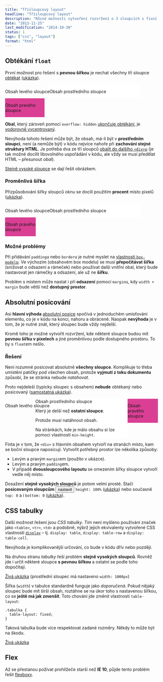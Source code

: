 ```yaml
---
title: "Třísloupcový layout"
headline: "Třísloupcový layout"
description: "Různé možnosti vytvoření rozvržení o 3 sloupcích s fixní i proměnnou šířkou."
date: "2013-11-25"
last_modification: "2014-10-30"
status: 1
tags: ["css", "layout"]
format: "html"
---
```


<h2 id="float">Obtékání <code>float</code></h2>
<p>První možnost pro řešení s <b>pevnou šířkou</b> je nechat všechny tři sloupce <a href="/float">obtékat</a> (<a href="https://kod.djpw.cz/zet-">ukázka</a>).</p>

<div class="live">
  <style>
    .fixni-obal {width: 560px; margin: auto; overflow: hidden}
    .fixni-obal .sloupec {float: left}
    
    .fixni-obal .levy {width: 130px; background: #1081DD;}
    .fixni-obal .pravy {width: 130px; background: #DA3F94;}
    .fixni-obal .stred {width: 300px; background: #fff;} /* 560 - 130 - 130 */
  </style>
  <div class="fixni-obal">
    <div class="sloupec levy">
      <p>Obsah levého sloupce</p>
    </div>
    <div class="sloupec stred">
      <p>Obsah prostředního sloupce</p>
    </div>
    <div class="sloupec pravy">
      <p>Obsah pravého sloupce</p>
    </div>
  </div>
</div>

<p><b>Obal</b>, který zároveň pomocí <code>overflow: hidden</code> <a href="/float#overflow">ukončuje obtékání</a>, je <a href="/centrovani#margin-auto">vodorovně vycentrovaný</a>.</p>

<p>Nevýhoda tohoto řešení může být, že obsah, má-li být v <b>prostředním sloupci</b>, není (a nemůže být) v kódu nejvíce nahoře při <b>zachování stejné struktury HTML</b>. Je potřeba dva ze tří sloupců <a href="https://kod.djpw.cz/nkt">obalit do dalšího <code>&lt;div></code>u</a> (je tak možné docílit libovolného uspořádání v kódu, ale vždy se musí předělat HTML – přesunout <i>obal</i>).</p>

<p><a href="/stejne-vysoke-sloupce">Stejně vysoké sloupce</a> se dají řešit obrázkem.</p>

<h3 id="procenta">Proměnlivá šířka</h3>
<p>Přizpůsobování šířky sloupců oknu se docílí použitím <b>procent</b> místo pixelů (<a href="https://kod.djpw.cz/bft">ukázka</a>).</p>

<div class="live">
  <style>
    .obal {width: 100%; overflow: hidden}
    .obal .sloupec {float: left}
    
    .obal .levy {width: 20%; background: #1081DD;}
    .obal .pravy {width: 20%; background: #DA3F94;}
    .obal .stred {width: 60%; background: #fff;} /* 100% - 20% - 20% */
  </style>
  <div class="obal">
    <div class="sloupec levy">
      <p>Obsah levého sloupce</p>
    </div>
    <div class="sloupec stred">
      <p>Obsah prostředního sloupce</p>
    </div>
    <div class="sloupec pravy">
      <p>Obsah pravého sloupce</p>
    </div>
  </div>
</div>


<h3 id="problemy">Možné problémy</h3>
<p>Při přidávání <code>padding</code>u nebo <code>border</code>u je nutné myslet na <a href="/box-model">vlastnosti <code>box-model</code>u</a>. Ve výchozím (obsahovém box modelu) se musí <b>přepočítávat šířka</b> (snižovat o odsazení a rámeček) nebo používat další vnitřní obal, který bude nastavovat jen rámečky a odsazení, ale už ne <b>šířku</b>.</p>

<p>Problém s místem může nastat i při <b>odsazení</b> pomocí <code>margin</code>u, kdy <code>width + margin</code> bude větší než <b>dostupný prostor</b>.</p>

<h2 id="position">Absolutní posicování</h2>
<p>Asi <b>hlavní výhoda</b> <a href="/position#absolute">absolutní posice</a> spočívá v jednoduchém umisťování elementu, co je v kódu na konci, nahoru a obráceně. Naopak <b>nevýhoda</b> je v tom, že je nutné znát, který sloupec bude vždy nejdelší.</p>

<p>Kromě toho je možné vytvořit rozvržení, kde některé sloupce budou mít <b>pevnou šířku v pixelech</b> a jiné proměnlivou podle dostupného prostoru. To by s <code>float</code>em nešlo.</p>

<h3>Řešení</h3>
<p>Není rozumné posicovat absolutně <b>všechny sloupce</b>. Komplikuje to třeba umístění patičky pod všechen obsah, protože <b>vyjmutí z toku dokumentu</b> způsobí, že se stránka nebude <i>natahovat</i>.</p>

<p>Proto nejdeleší (typicky sloupec s obsahem) <b>nebude</b> obtékaný nebo posicovaný (<a href="https://kod.djpw.cz/dft">samostatná ukázka</a>).</p>

<div class="live">
  <style>
    .posicovany-obal {width: 100%; position: relative;}
    .posicovany-obal .sloupec {position: absolute; top: 0}
    
    .posicovany-obal .levy {width: 100px; left: 0; background: #1081DD;}
    .posicovany-obal .pravy {width: 100px; right: 0; background: #DA3F94;}
    .posicovany-obal .stred {margin-left: 100px; margin-right: 100px; background: #fff;}
    
    /* stejně vysoké sloupce */
    .stejne-vysoke .sloupec {height: 100%}
  </style>
  <div class="posicovany-obal" id="stejne-vysoke">
    <div class="stred">
      <p>Obsah prostředního sloupce</p>
      <p>Který je delší než <b>ostatní sloupce</b>.</p>
      <p>Protože musí natáhnout obsah.</p>
      <p>Na stránkách, kde je málo obsahu si lze pomoci vlastností <code>min-height</code>.</p>
    </div>
    <div class="sloupec levy">
      <p>Obsah levého sloupce</p>
    </div>
    <div class="sloupec pravy">
      <p>Obsah pravého sloupce</p>
    </div>
  </div>
</div>
<script>
  var sv = document.getElementById("stejne-vysoke");
</script>

<p>Finta je v tom, že <code>&lt;div></code> s hlavním obsahem vytvoří na stranách místo, kam se boční sloupce naposicují. Vytvořit potřebný prostor lze několika způsoby:</p>

<ul>
  <li>Levým a pravým <code>margin</code>em (použito v ukázce).</li>
  <li>Levým a pravým <code>padding</code>em.</li>
  <li>V případě <b>dvousloupcového layoutu</b> se omezením šířky sloupce vytvoří vedle něj místo.</li>
</ul>

<p>Dosažení <b>stejně vysokých sloupců</b> je potom velmi prosté. Stačí <b>posicovaným sloupcům</b> <button onclick="toggle(sv, 'stejne-vysoke')">nastavit</button> <code>height: 100%</code> (<a href="https://kod.djpw.cz/eft">ukázka</a>) nebo současně <code>top: 0</code> a i <code>bottom: 0</code> (<a href="https://kod.djpw.cz/fft">ukázka</a>).</p>


<h2 id="css-tabulky">CSS tabulky</h2>

<p>Další možnost řešení jsou <i>CSS tabulky</i>. Tím není myšleno používání značek jako <code>&lt;table></code>, <code>&lt;tr></code>, <code>&lt;td></code> a podobně, nýbrž jejich ekvivalenty vytvořené CSS vlastností <a href="/display"><code>display</code></a> – tj. <code>display: table</code>, <code>display: table-row</code> a <code>display: table-cell</code>.</p>

<p>Nevýhoda je komplikovanější určování, co bude v kódu dřív nebo později.</p>

<p>Na druhou stranu <i>tabulky</i> řeší problém <b>stejně vysokých sloupců</b>. Rovněž jde i určit některé sloupce <b>s pevnou šířkou</b> a ostatní se podle toho dopočítají.</p>

<p><a href="https://kod.djpw.cz/fahb">Živá ukázka</a> (prostřední sloupec má nastaveno <code>width: 1000px</code>)</p>

<p>Šířka (<code>width</code>) v tabulce standardně funguje jako <i>doporučená</i>. Pokud nějaký sloupec bude mít širší obsah, roztáhne se na úkor toho s nastavenou šířkou, co se <b>ještě má jak zmenšit</b>. Toto chování jde změnit vlastností <code>table-layout</code>:</p>

<pre><code>.tabulka {
  table-layout: fixed;
}</code></pre>

<p>Taková tabulka bude více respektovat zadané rozměry. Někdy to může být na škodu.</p>

<p><a href="https://kod.djpw.cz/gahb">Živá ukázka</a></p>


<h2 id="flex">Flex</h2>
<p>Až se přestanou požívat prohlížeče starší než <b>IE 10</b>, půjde tento problém řešit <a href="/flexbox">flexboxy</a>.</p>